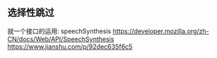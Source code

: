 ## 选择性跳过
就一个接口的运用: speechSynthesis
https://developer.mozilla.org/zh-CN/docs/Web/API/SpeechSynthesis
https://www.jianshu.com/p/92dec635f6c5